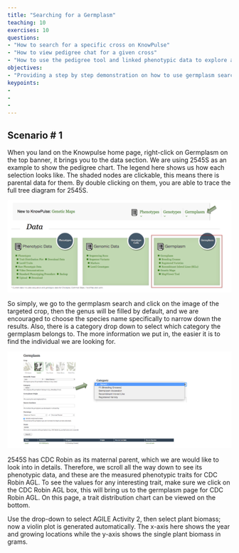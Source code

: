 ```yaml
---
title: "Searching for a Germplasm"
teaching: 10
exercises: 10
questions:
- "How to search for a specific cross on KnowPulse"
- "How to view pedigree chat for a given cross"
- "How to use the pedigree tool and linked phenotypic data to explore a specific cross in the field"
objectives:
- "Providing a step by step demonstration on how to use germplasm search on KnowPulse"
keypoints:
- 
- 
- 
---
```

## Scenario # 1
When you land on the Knowpulse home page, right-click on Germplasm on the top banner, it brings you to the data section. We are using 2545S as an example to show the pedigree chart. The legend here shows us how each selection looks like. The shaded nodes are clickable, this means there is parental data for them. By double clicking on them, you are able to trace the full tree diagram for 2545S.

![Screenshot of main code listing](../fig/Searching-for-a-germplasm-1.png)



So simply, we go to the germplasm search and click on the image of the targeted crop, then the genus will be filled by default, and we are encouraged to choose the species name specifically to narrow down the results. Also, there is a category drop down to select which category the germplasm belongs to. The more information we put in, the easier it is to find the individual we are looking for.

![Screenshot of main code listing](../fig/Searching-for-a-germplasm-2.png)


2545S has CDC Robin as its maternal parent, which we are would like to look into in details. Therefore, we scroll all the way down to see its phenotypic data, and these are the measured phenotypic traits for CDC Robin AGL. To see the values for any interesting trait, make sure we click on the CDC Robin AGL box, this will bring us to the germplasm page for CDC Robin AGL. On this page, a trait distribution chart can be viewed on the bottom.

Use the drop-down to select AGILE Activity 2, then select plant biomass; now a violin plot is generated automatically. The x-axis here shows the year and growing locations while the y-axis shows the single plant biomass in grams.
